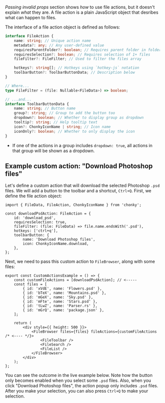 _Passing invalid props_ section shows _how_ to use file actions, but it doesn't
explain _what_ they are. A file action is a plain JavaScript object that desribes
what can happen to files.

The interface of a file action object is defined as follows:

```ts
interface FileAction {
    name: string; // Unique action name
    metadata?: any; // Any user-defined value
    requiresParentFolder?: boolean; // Requires parent folder in folder chain
    requiresSelection?: boolean; // Requires selection of 1+ files
    fileFilter?: FileFilter; // Used to filter the files array

    hotkeys?: string[]; // Hotkeys using `hotkey-js` notation
    toolbarButton?: ToolbarButtonData; // Description below
}

// Where...
type FileFilter = (file: Nullable<FileData>) => boolean;

// ...and...
interface ToolbarButtonData {
    name: string; // Button name
    group?: string; // Group to add the button too
    dropdown?: boolean; // Whether to display group as dropdown
    tooltip?: string; // Help tooltip text
    icon?: ChonkyIconName | string; // Icon name
    iconOnly?: boolean; // Whether to only display the icon
}
```

-   If one of the actions in a group includes `dropdown: true`, all actions in that
    group will be shown as a dropdown.

## Example custom action: "Download Photoshop files"

Let's define a custom action that will download the selected Photoshop `.psd` files.
We will add a button to the toolbar and a shortcut, `Ctrl+Q`. First, we define the
file action object:

```tsx
import { FileData, FileAction, ChonkyIconName } from 'chonky';

const downloadPsdAction: FileAction = {
    id: 'download_psd',
    requiresSelection: true,
    fileFilter: (file: FileData) => file.name.endsWith('.psd'),
    hotkeys: ['ctrl+q'],
    toolbarButton: {
        name: 'Download Photoshop files',
        icon: ChonkyIconName.download,
    },
};
```

Next, we need to pass this custom action to `FileBrowser`, along with some files:

```tsx
export const CustomActionsExample = () => {
    const customFileActions = [downloadPsdAction]; // <-----
    const files = [
        { id: 'xVdE', name: 'Flowers.psd' },
        { id: 'bTeX', name: 'Mountains.psd' },
        { id: 'mGeX', name: 'Sky.psd' },
        { id: 'mFte', name: 'Stars.psd' },
        { id: 'tLwZ', name: 'Parser.rs' },
        { id: 'mGrQ', name: 'package.json' },
    ];

    return (
        <div style={{ height: 500 }}>
            <FileBrowser files={files} fileActions={customFileActions /* <---- */}>
                <FileToolbar />
                <FileSearch />
                <FileList />
            </FileBrowser>
        </div>
    );
};
```

You can see the outcome in the live example below. Note how the button only becomes
enabled when you select some `.psd` files. Also, when you click "Download Photoshop
files", the action popup only includes `.psd` files. After you make your selection,
you can also press `Ctrl+Q` to make your selection.
